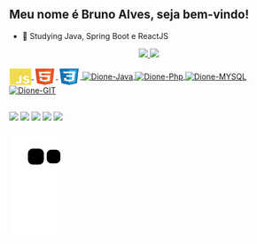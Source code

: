 ## Meu nome é Bruno Alves, seja bem-vindo! 

- 🌱 Studying Java, Spring Boot e ReactJS

<div align="center">
  <a href="https://github.com/DioneJA">
  <img height="165em" src="https://github-readme-stats.vercel.app/api?username=DioneJA&show_icons=true&theme=dracula&include_all_commits=true&count_private=true"/>
  <img  height="165em" src="https://github-readme-stats.vercel.app/api/top-langs/?username=DioneJA&layout=compact&langs_count=7&theme=dracula"/>
</div>
  
 <div style="display: inline_block"><br>
   <img align="center" alt="Dione-Js" height="30" width="40" src="https://raw.githubusercontent.com/devicons/devicon/master/icons/javascript/javascript-plain.svg">
   <img align="center" alt="Dione-HTML" height="30" width="40" src="https://raw.githubusercontent.com/devicons/devicon/master/icons/html5/html5-original.svg">
   <img align="center" alt="Dione-CSS" height="30" width="40" src="https://raw.githubusercontent.com/devicons/devicon/master/icons/css3/css3-original.svg">
   <img align="center" alt="Dione-Java" height="30" width="40" src="https://cdn.jsdelivr.net/gh/devicons/devicon/icons/java/java-original.svg">
   <img align="center" alt="Dione-Php" height="30" width="40" src="https://cdn.jsdelivr.net/gh/devicons/devicon/icons/php/php-original.svg">
   <img align="center" alt="Dione-MYSQL" height="30" width="40" src="https://cdn.jsdelivr.net/gh/devicons/devicon/icons/mysql/mysql-plain-wordmark.svg">
   <img align="center" alt="Dione-GIT" height="30" width="40" src="https://cdn.jsdelivr.net/gh/devicons/devicon/icons/git/git-original.svg">
  </div>
  
  ##
  
  <div>
    <a href="mailto:brunoalves2017@gmail.com"><img src="https://img.shields.io/badge/-Gmail-%23333?style=for-the-badge&logo=gmail&logoColor=white" target="_blank"></a>
     <a href="https://www.facebook.com/profile.php?id=100005008363457" target="_blank"><img src="https://img.shields.io/badge/Facebook-1877F2?style=for-the-badge&logo=facebook&logoColor=white" target="_blank"></a> 
  <a href="https://www.instagram.com/bruno_dione/?hl=pt-br" target="_blank"><img src="https://img.shields.io/badge/-Instagram-%23E4405F?style=for-the-badge&logo=instagram&logoColor=white" target="_blank"></a>
  <a href="https://www.linkedin.com/in/bruno-alves-dev/" target="_blank"><img src="https://img.shields.io/badge/-LinkedIn-%230077B5?style=for-the-badge&logo=linkedin&logoColor=white" target="_blank"></a> 
     <a href="https://api.whatsapp.com/send?phone=5535998640649" target="_blank"><img src="https://img.shields.io/badge/WhatsApp-25D366?style=for-the-badge&logo=whatsapp&logoColor=white" target="_blank"></a>
    
  ![Snake animation](https://github.com/DioneJA/DioneJA/blob/output/github-contribution-grid-snake.svg)
    
  </div>
  
  
  
